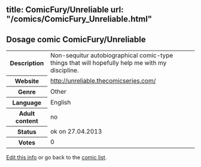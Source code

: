 title: ComicFury/Unreliable
url: "/comics/ComicFury_Unreliable.html"
---
Dosage comic ComicFury/Unreliable
-----------------------------------------

<p id="msg"></p>
<script type="text/javascript">
if (window.location.search === '?edit_info_mail=sent_ok') {
  var elem = document.getElementById("msg");
  elem.innerHTML = 'Edited information sucessfully sent.';
  elem.className = 'ok';
}
</script>
<table class="comicinfo">
<tr>
<th>Description</th><td>Non-sequitur autobiographical comic-type things that will hopefully help me with my discipline.</td>
</tr>
<tr>
<th>Website</th><td><a href="http://unreliable.thecomicseries.com/">http://unreliable.thecomicseries.com/</a></td>
</tr>
<tr>
<th>Genre</th><td>Other</td>
</tr>
<tr>
<th>Language</th><td>English</td>
</tr>
<tr>
<th>Adult content</th><td>no</td>
</tr>
<tr>
<th>Status</th><td>ok on 27.04.2013</td>
</tr>
<tr>
<th>Votes</th><td>0</td>
</tr>
</table>

[Edit this info](ComicFury_Unreliable_edit.html) or go back to the [comic list](../comic-index.html).
